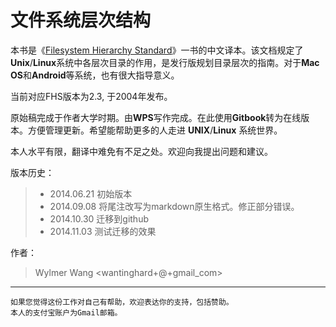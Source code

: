 # 文件系统层次结构

本书是《[Filesystem Hierarchy Standard](www.pathname.com/fhs)》一书的中文译本。该文档规定了**Unix**/**Linux**系统中各层次目录的作用，是发行版规划目录层次的指南。对于**Mac OS**和**Android**等系统，也有很大指导意义。

当前对应FHS版本为2.3, 于2004年发布。

原始稿完成于作者大学时期。由**WPS**写作完成。在此使用**Gitbook**转为在线版本。方便管理更新。希望能帮助更多的人走进 **UNIX**/**Linux** 系统世界。

本人水平有限，翻译中难免有不足之处。欢迎向我提出问题和建议。


版本历史：
> * 2014.06.21 初始版本
> * 2014.09.08 将尾注改写为markdown原生格式。修正部分错误。
> * 2014.10.30 迁移到github
> * 2014.11.03 测试迁移的效果

作者：
> Wylmer Wang &lt;wantinghard+@+gmail_com&gt;

---
```
如果您觉得这份工作对自己有帮助，欢迎表达你的支持，包括赞助。
本人的支付宝账户为Gmail邮箱。
```

